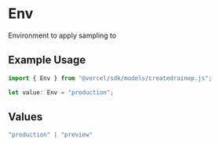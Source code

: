 # Env

Environment to apply sampling to

## Example Usage

```typescript
import { Env } from "@vercel/sdk/models/createdrainop.js";

let value: Env = "production";
```

## Values

```typescript
"production" | "preview"
```